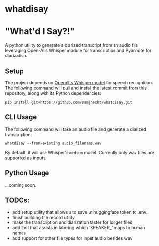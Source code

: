 # whatdisay

# "What'd I Say?!"

A python utility to generate a diarized transcript from an audio file leveraging Open-AI's Whisper module for transcription and Pyannote for diarization.  

## Setup

The project depends on [OpenAI's Whisper model](https://github.com/openai/whisper/tree/main) for speech recognition.  The following command will pull and install the latest commit from this repository, along with its Python dependencies:

    pip install git+https://github.com/samjhecht/whatdisay.git


## CLI Usage

The following command will take an audio file and generate a diarized transcription:

    whatdisay --from-existing audio_filename.wav

By default, it will use Whisper's `medium` model.  Currently only wav files are supported as inputs.

## Python Usage

...coming soon.

## TODOs:
- add setup utility that allows u to save ur huggingface token to .env.
- finish building the record utility
- make the transcription and diarization faster for longer files
- add tool that assists in labeling which 'SPEAKER_' maps to human names
- add support for other file types for input audio besides wav